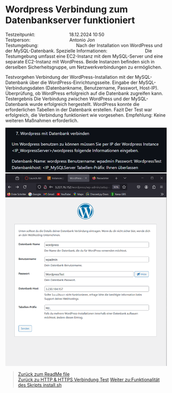 # Wordpress Verbindung zum Datenbankserver funktioniert
Testzeitpunkt:&nbsp;&nbsp;&nbsp;&nbsp;&nbsp;&nbsp;&nbsp;&nbsp;&nbsp;&nbsp;&nbsp;&nbsp;&nbsp;&nbsp;&nbsp;&nbsp;&nbsp;&nbsp;&nbsp;&nbsp;&nbsp;&nbsp;&nbsp;&nbsp;&nbsp;&nbsp;&nbsp;18.12.2024 10:50  
Testperson:&nbsp;&nbsp;&nbsp;&nbsp;&nbsp;&nbsp;&nbsp;&nbsp;&nbsp;&nbsp;&nbsp;&nbsp;&nbsp;&nbsp;&nbsp;&nbsp;&nbsp;&nbsp;&nbsp;&nbsp;&nbsp;&nbsp;&nbsp;&nbsp;&nbsp;&nbsp;&nbsp;&nbsp;&nbsp;&nbsp; Antonio Jon  
Testumgebung:&nbsp;&nbsp;&nbsp;&nbsp;&nbsp;&nbsp;&nbsp;&nbsp;&nbsp;&nbsp;&nbsp;&nbsp;&nbsp;&nbsp;&nbsp;&nbsp;&nbsp;&nbsp;&nbsp;&nbsp;&nbsp;&nbsp;&nbsp;&nbsp;&nbsp;&nbsp;&nbsp;&nbsp;&nbsp;&nbsp;Nach der Installation von WordPress und der MySQL-Datenbank. 
Spezielle Informationen:&nbsp;&nbsp;&nbsp;&nbsp;&nbsp;&nbsp;&nbsp;&nbsp;&nbsp;&nbsp;&nbsp;&nbsp;&nbsp;&nbsp;&nbsp;&nbsp;&nbsp;&nbsp;&nbsp;&nbsp;&nbsp;&nbsp;&nbsp;&nbsp;&nbsp;&nbsp;&nbsp;&nbsp;&nbsp;&nbsp;Die Testumgebung umfasst eine EC2-Instanz mit dem MySQL-Server und eine separate EC2-Instanz mit WordPress. Beide Instanzen befinden sich in derselben Sicherheitsgruppe, um Netzwerkverbindungen zu ermöglichen.  

Testvorgehen
Verbindung der WordPress-Installation mit der MySQL-Datenbank über die WordPress-Einrichtungsseite.
Eingabe der MySQL-Verbindungsdaten (Datenbankname, Benutzername, Passwort, Host-IP).
Überprüfung, ob WordPress erfolgreich auf die Datenbank zugreifen kann.
Testergebnis
Die Verbindung zwischen WordPress und der MySQL-Datenbank wurde erfolgreich hergestellt.
WordPress konnte die erforderlichen Tabellen in der Datenbank erstellen.
Fazit
Der Test war erfolgreich, die Verbindung funktioniert wie vorgesehen.
Empfehlung: Keine weiteren Maßnahmen erforderlich.

![image](Images/test2.png)
![image](Images/wordpress1.png)

> [Zurück zum ReadMe file](README.md)  
> [Zurück zu HTTP & HTTPS Verbindung Test](Testfall1.md)
> [Weiter zu:Funktionalität des Skripts install.sh](Testfall3.md)